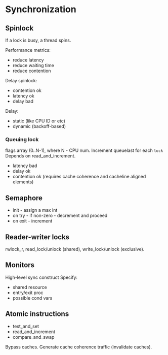 # Synchronization

## Spinlock

If a lock is busy, a thread spins.

Performance metrics:
- reduce latency
- reduce waiting time
- reduce contention

Delay spinlock:
- contention ok
- latency ok
- delay bad

Delay:
- static (like CPU ID or etc)
- dynamic (backoff-based)

### Queuing lock
flags array (0..N-1), where N - CPU num. Increment queuelast for each `lock` Depends on read_and_increment.

- latency bad
- delay ok
- contention ok (requires cache coherence and cacheline aligned elements)


## Semaphore

- init - assign a max int
- on try - if non-zero - decrement and proceed
- on exit - increment

## Reader-writer locks

rwlock_r, read_lock/unlock (shared), write_lock/unlock (exclusive).

## Monitors

High-level sync construct
Specify: 
- shared resource
- entry/exit proc
- possible cond vars

## Atomic instructions

- test_and_set
- read_and_increment
- compare_and_swap

Bypass caches. Generate cache coherence traffic (invalidate caches).